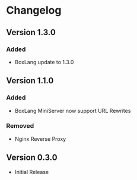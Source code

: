 # Changelog

## Version 1.3.0
### Added
* BoxLang update to 1.3.0

## Version 1.1.0
### Added
* BoxLang MiniServer now support URL Rewrites
### Removed
* Nginx Reverse Proxy

## Version 0.3.0

* Initial Release

